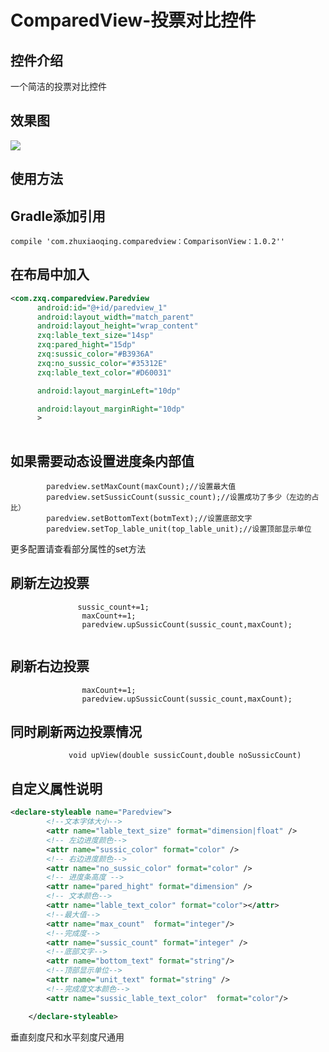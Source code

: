 # ComparedView-投票对比控件
## 控件介绍
一个简洁的投票对比控件
## 效果图   

![](https://github.com/qq516633632/ComparedView/blob/master/dmo_img.gif)   

## 使用方法
## Gradle添加引用
```
compile 'com.zhuxiaoqing.comparedview：ComparisonView：1.0.2''

```
## 在布局中加入

```xml
<com.zxq.comparedview.Paredview
      android:id="@+id/paredview_1"
      android:layout_width="match_parent"
      android:layout_height="wrap_content"
      zxq:lable_text_size="14sp"
      zxq:pared_hight="15dp"
      zxq:sussic_color="#B3936A"
      zxq:no_sussic_color="#35312E"
      zxq:lable_text_color="#D60031"

      android:layout_marginLeft="10dp"

      android:layout_marginRight="10dp"
      >
      
```

## 如果需要动态设置进度条内部值
```
        paredview.setMaxCount(maxCount);//设置最大值
        paredview.setSussicCount(sussic_count);//设置成功了多少（左边的占比）
        paredview.setBottomText(botmText);//设置底部文字
        paredview.setTop_lable_unit(top_lable_unit);//设置顶部显示单位
```   
更多配置请查看部分属性的set方法
## 刷新左边投票
```
               sussic_count+=1;
                maxCount+=1;
                paredview.upSussicCount(sussic_count,maxCount);
                
```

## 刷新右边投票
```
                maxCount+=1;
                paredview.upSussicCount(sussic_count,maxCount);
```

## 同时刷新两边投票情况
```
             void upView(double sussicCount,double noSussicCount)

```

## 自定义属性说明
```xml
<declare-styleable name="Paredview">
        <!--文本字体大小-->
        <attr name="lable_text_size" format="dimension|float" />
        <!-- 左边进度颜色-->
        <attr name="sussic_color" format="color" />
        <!-- 右边进度颜色-->
        <attr name="no_sussic_color" format="color" />
        <!-- 进度条高度 -->
        <attr name="pared_hight" format="dimension" />
        <!-- 文本颜色-->
        <attr name="lable_text_color" format="color"></attr>
        <!--最大值-->
        <attr name="max_count"  format="integer"/>
        <!--完成度-->
        <attr name="sussic_count" format="integer" />
        <!--底部文字-->
        <attr name="bottom_text" format="string"/>
        <!--顶部显示单位-->
        <attr name="unit_text" format="string" />
        <!--完成度文本颜色-->
        <attr name="sussic_lable_text_color"  format="color"/>

    </declare-styleable>
```  

垂直刻度尺和水平刻度尺通用




